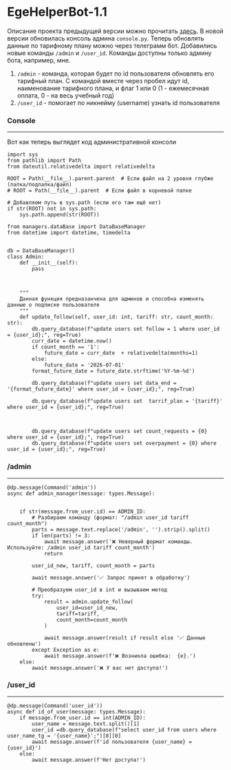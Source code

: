# EgeHelperBot-1.1
Описание проекта предыдущей версии можно прочитать [здесь](https://github.com/roge111?tab=repositories).
В новой версии обновилась консоль админа `console.py`. Теперь обновлять данные по тарифному плану можно через телеграмм бот. Добавились новые команды `/admin` и `/user_id`. Команды доступны только админу бота, например, мне. 
1) `/admin` - команда, которая будет по id пользователя обновлять его тарифный план. С командой вместе через пробел идут id, наименование тарифного плана, и флаг 1 или 0 (1 - ежемесячная оплата, 0 - на весь учебный год)
2) `/user_id` - помогает по никнейму (username) узнать id пользователя

### Console
---

Вот как теперь выглядет код административной консоли

```
import sys
from pathlib import Path
from dateutil.relativedelta import relativedelta

ROOT = Path(__file__).parent.parent  # Если файл на 2 уровня глубже (папка/подпапка/файл)
# ROOT = Path(__file__).parent  # Если файл в корневой папке

# Добавляем путь в sys.path (если его там ещё нет)
if str(ROOT) not in sys.path:
    sys.path.append(str(ROOT))

from managers.dataBase import DataBaseManager
from datetime import datetime, timedelta


db = DataBaseManager()
class Admin:
    def __init__(self):
        pass

    

    """
    Данная функция предназанчена для админов и способна изменять данные о подписке пользователя
    """
    def update_follow(self, user_id: int, tariff: str, count_month: str):
        db.query_database(f"update users set follow = 1 where user_id = {user_id};", reg=True)
        curr_date = datetime.now()
        if count_month == '1':
            future_date = curr_date  + relativedelta(months=1)
        else:
            future_date = '2026-07-01'
        format_future_date = future_date.strftime('%Y-%m-%d')

        db.query_database(f"update users set data_end = '{format_future_date}' where user_id = {user_id};", reg=True)
        
        db.query_database(f"update users set  tarrif_plan = '{tariff}' where user_id = {user_id};", reg=True)
        
        
    
        db.query_database(f"update users set count_requests = {0} where user_id = {user_id};", reg=True)
        db.query_database(f"update users set overpayment = {0} where user_id = {user_id};", reg=True)

```

### /admin
---
```
@dp.message(Command('admin'))
async def admin_manager(message: types.Message):
  
    
    if str(message.from_user.id) == ADMIN_ID:
        # Разбираем команду (формат: "/admin user_id tariff count_month")
        parts = message.text.replace('/admin', '').strip().split()
        if len(parts) != 3:
            await message.answer('❌ Неверный формат команды. Используйте: /admin user_id tariff count_month')
            return
            
        user_id_new, tariff, count_month = parts
        
        await message.answer('✅ Запрос принят в обработку')
        
        # Преобразуем user_id в int и вызываем метод
        try:
            result = admin.update_follow(
                user_id=user_id_new,
                tariff=tariff,
                count_month=count_month
            )
            
            await message.answer(result if result else '✅ Данные обновлены')
        except Exception as e:
            await message.answer(f'❌ Возникла ошибка:  {e}.')
    else:
        await message.answer('❌ У вас нет доступа!')
```

### /user_id
---
```
@dp.message(Command('user_id'))
async def id_of_user(message: types.Message):
    if message.from_user.id == int(ADMIN_ID):
        user_name = message.text.split()[1]
        user_id =db.query_database(f"select user_id from users where user_name_tg = '{user_name}';")[0][0]
        await message.answer(f'id пользователя {user_name} = {user_id}')
    else:
        await message.answer(f'Нет доступа!')

```
